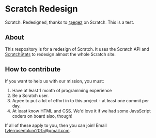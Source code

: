 # Scratch Redesign
Scratch. Redesigned, thanks to [@eqez](https://scratch.mit.edu/users/eqez/) on Scratch. This is a test.

## About
This respository is for a redesign of Scratch. It uses the Scratch API and [ScratchStats](https://scratchstats.com) to redesign almost the whole Scratch site.

## How to contribute
If you want to help us with our mission, you must:

  1. Have at least 1 month of programming experience
  2. Be a Scratch user.
  3. Agree to put a lot of effort in to this project - at least one commit per day.
  4. At least know HTML and CSS. We'd love it if we had some JavaScript coders on board also, though!
  
If all of these apply to you, then you can join! Email tylerrosenblum2015@gmail.com.
